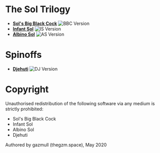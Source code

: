 # The Sol Trilogy
- [**Sol's Big Black Cock**](bbc/README.md) ![BBC Version](https://img.shields.io/badge/BBC-v0.13.0-orange)
- [**Infant Sol**](is/README.md) ![IS Version](https://img.shields.io/badge/IS-v0.13.0-orange)
- [**Albino Sol**](as/README.md) ![AS Version](https://img.shields.io/badge/AS-v0.2.1-A6C2E6)

# Spinoffs
- [**Djehuti**](dj/README.md) ![DJ Version](https://img.shields.io/badge/DJ-v0.1.0-172947)

# Copyright
Unauthorised redistribution of the following software via any medium is strictly prohibited:
 - Sol's Big Black Cock
 - Infant Sol
 - Albino Sol
 - Djehuti

Authored by gazmull (thegzm.space), May 2020

